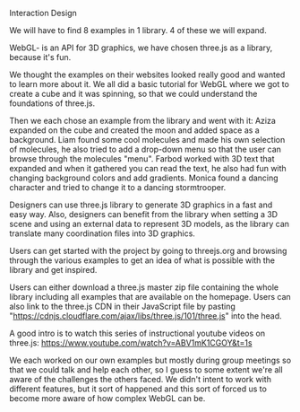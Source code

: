 
Interaction Design

We will have to find 8 examples in 1 library. 4 of these we will expand.

WebGL- is an API for 3D graphics, we have chosen three.js as a library, because it's fun.

We thought the examples on their websites looked really good and wanted to learn more about it. We all did a basic tutorial for WebGL where we got to create a cube and it was spinning, so that we could understand the foundations of three.js.

Then we each chose an example from the library and went with it: Aziza expanded on the cube and created the moon and added space as a background. Liam found some cool molecules and made his own selection of molecules, he also tried to add a drop-down menu so that the user can browse through the molecules "menu". Farbod worked with 3D text that expanded and when it gathered you can read the text, he also had fun with changing background colors and add gradients. Monica found a dancing character and tried to change it to a dancing stormtrooper.

Designers can use three.js library to generate 3D graphics in a fast and easy way. Also, designers can benefit from the library when setting a 3D scene and using an external data to represent 3D models, as the library can translate many coordination files into 3D graphics. 

Users can get started with the project by going to threejs.org and browsing through the various examples to get an idea of what is possible with the library and get inspired.

Users can either download a three.js master zip file containing the whole library including all examples that are available on the homepage. 
Users can also link to the three.js CDN in their JavaScript file by pasting  "https://cdnjs.cloudflare.com/ajax/libs/three.js/101/three.js" into the head.

A good intro is to watch this series of instructional youtube videos on three.js:
https://www.youtube.com/watch?v=ABV1mK1CGOY&t=1s 

We each worked on our own examples but mostly during group meetings so that we could talk and help each other, so I guess to some extent we're all aware of the challenges the others faced. We didn't intent to work with different features, but it sort of happened and this sort of forced us to become more aware of how complex WebGL can be.
